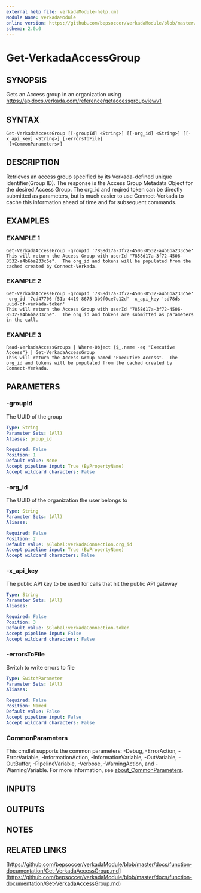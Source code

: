 ```yaml
---
external help file: verkadaModule-help.xml
Module Name: verkadaModule
online version: https://github.com/bepsoccer/verkadaModule/blob/master/docs/function-documentation/Get-VerkadaAccessGroup.md
schema: 2.0.0
---
```


# Get-VerkadaAccessGroup

## SYNOPSIS
Gets an Access group in an organization using https://apidocs.verkada.com/reference/getaccessgroupviewv1

## SYNTAX

```
Get-VerkadaAccessGroup [[-groupId] <String>] [[-org_id] <String>] [[-x_api_key] <String>] [-errorsToFile]
 [<CommonParameters>]
```

## DESCRIPTION
Retrieves an access group specified by its Verkada-defined unique identifier(Group ID).
The response is the Access Group Metadata Object for the desired Access Group.
The org_id and reqired token can be directly submitted as parameters, but is much easier to use Connect-Verkada to cache this information ahead of time and for subsequent commands.

## EXAMPLES

### EXAMPLE 1
```
Get-VerkadaAccessGroup -groupId '7858d17a-3f72-4506-8532-a4b6ba233c5e'
This will return the Access Group with userId "7858d17a-3f72-4506-8532-a4b6ba233c5e".  The org_id and tokens will be populated from the cached created by Connect-Verkada.
```

### EXAMPLE 2
```
Get-VerkadaAccessGroup -groupId '7858d17a-3f72-4506-8532-a4b6ba233c5e' -org_id '7cd47706-f51b-4419-8675-3b9f0ce7c12d' -x_api_key 'sd78ds-uuid-of-verkada-token'
This will return the Access Group with userId "7858d17a-3f72-4506-8532-a4b6ba233c5e".  The org_id and tokens are submitted as parameters in the call.
```

### EXAMPLE 3
```
Read-VerkadaAccessGroups | Where-Object {$_.name -eq "Executive Access"} | Get-VerkadaAccessGroup
This will return the Access Group named "Executive Access".  The org_id and tokens will be populated from the cached created by Connect-Verkada.
```

## PARAMETERS

### -groupId
The UUID of the group

```yaml
Type: String
Parameter Sets: (All)
Aliases: group_id

Required: False
Position: 1
Default value: None
Accept pipeline input: True (ByPropertyName)
Accept wildcard characters: False
```

### -org_id
The UUID of the organization the user belongs to

```yaml
Type: String
Parameter Sets: (All)
Aliases:

Required: False
Position: 2
Default value: $Global:verkadaConnection.org_id
Accept pipeline input: True (ByPropertyName)
Accept wildcard characters: False
```

### -x_api_key
The public API key to be used for calls that hit the public API gateway

```yaml
Type: String
Parameter Sets: (All)
Aliases:

Required: False
Position: 3
Default value: $Global:verkadaConnection.token
Accept pipeline input: False
Accept wildcard characters: False
```

### -errorsToFile
Switch to write errors to file

```yaml
Type: SwitchParameter
Parameter Sets: (All)
Aliases:

Required: False
Position: Named
Default value: False
Accept pipeline input: False
Accept wildcard characters: False
```

### CommonParameters
This cmdlet supports the common parameters: -Debug, -ErrorAction, -ErrorVariable, -InformationAction, -InformationVariable, -OutVariable, -OutBuffer, -PipelineVariable, -Verbose, -WarningAction, and -WarningVariable. For more information, see [about_CommonParameters](http://go.microsoft.com/fwlink/?LinkID=113216).

## INPUTS

## OUTPUTS

## NOTES

## RELATED LINKS

[https://github.com/bepsoccer/verkadaModule/blob/master/docs/function-documentation/Get-VerkadaAccessGroup.md](https://github.com/bepsoccer/verkadaModule/blob/master/docs/function-documentation/Get-VerkadaAccessGroup.md)

